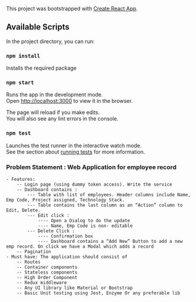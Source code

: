 This project was bootstrapped with [Create React App](https://github.com/facebook/create-react-app).

## Available Scripts

In the project directory, you can run:

### `npm install`

Installs the required package

### `npm start`

Runs the app in the development mode.<br />
Open [http://localhost:3000](http://localhost:3000) to view it in the browser.

The page will reload if you make edits.<br />
You will also see any lint errors in the console.

### `npm test`

Launches the test runner in the interactive watch mode.<br />
See the section about [running tests](https://facebook.github.io/create-react-app/docs/running-tests) for more information.

### Problem Statement : Web Application for employee record
	- Features: 
		-- Login page (using dummy token access). Write the service
		-- Dashboard contains :
			--- Table with list of employees. Header columns include Name, Emp Code, Project assigned, Technology Stack.
			--- Table contains the last column as an “Action” column to Edit, Delete.
			--- Edit click : 
				---- Open a Dialog to do the update
				---- Name, Emp Code is non- editable
			--- Delete Click : 
				---- Confirmation box
				---- Dashboard contains a “Add New” Button to add a new emp record. On click we have a Modal which adds a record
		-- Pagination
	- Must have: The application should consist of 
		-- Routes
		-- Container components
		-- Stateless components
		-- High Order Component
		-- Redux middleware
		-- Any UI library like Material or Bootstrap
		-- Basic Unit testing using Jest, Enzyme Or any preferable lib
